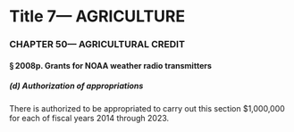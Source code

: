 
# Title 7— AGRICULTURE
### CHAPTER 50— AGRICULTURAL CREDIT
#### § 2008p. Grants for NOAA weather radio transmitters
##### (d) Authorization of appropriations

There is authorized to be appropriated to carry out this section $1,000,000 for each of fiscal years 2014 through 2023.
